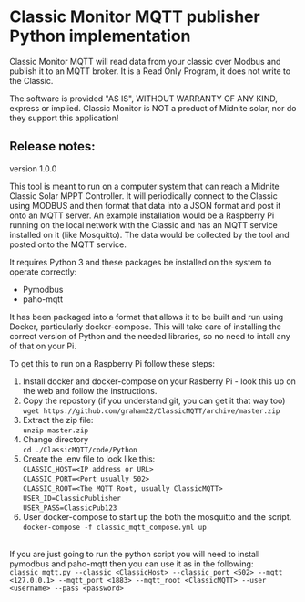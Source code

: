 
<h1>Classic Monitor MQTT publisher Python implementation</h1>

<p>
Classic Monitor MQTT will read data from your classic over Modbus and publish it to an MQTT broker. It is a Read Only Program, it does not write to the Classic.

The software is provided "AS IS", WITHOUT WARRANTY OF ANY KIND, express or implied.
Classic Monitor is NOT a product of Midnite solar, nor do they support this application!
</p>

Release notes:
-----------------
version 1.0.0
<p>
This tool is meant to run on a computer system that can reach a Midnite Classic Solar MPPT Controller. It will periodically connect to the
Classic using MODBUS and then format that data into a JSON format and post it onto an MQTT server. An example installation would be a Raspberry Pi
running on the local network with the Classic and has an MQTT service installed on it (like Mosquitto). The data would be collected by the tool
and posted onto the MQTT service.
<p>
It requires Python 3 and these packages be installed on the system to operate correctly:

+ Pymodbus
+ paho-mqtt
<p>
It has been packaged into a format that allows it to be built and run using Docker, particularly docker-compose. This will take care of installing the correct version of Python and the needed libraries, so no need to intall any of that on your Pi.

To get this to run on a Raspberry Pi follow these steps:
1. Install docker and docker-compose on your Rasberry Pi - look this up on the web and follow the instructions.
2. Copy the repostory (if you understand git, you can get it that way too)\
    `wget https://github.com/graham22/ClassicMQTT/archive/master.zip`
3. Extract the zip file:\
    `unzip master.zip `
4. Change directory\
    `cd ./ClassicMQTT/code/Python`
5. Create the .env file to look like this:\
    `CLASSIC_HOST=<IP address or URL>`\
    `CLASSIC_PORT=<Port usually 502>`\
    `CLASSIC_ROOT=<The MQTT Root, usually ClassicMQTT>`\
    `USER_ID=ClassicPublisher`\
    `USER_PASS=ClassicPub123`
6. User docker-compose to start up the both the mosquitto and the script.\
    `docker-compose -f classic_mqtt_compose.yml up`

\
If you are just going to run the python script you will need to install pymodbus and paho-mqtt then you can use it as in the following:\
`classic_mqtt.py --classic <ClassicHost> --classic_port <502> --mqtt <127.0.0.1> --mqtt_port <1883> --mqtt_root <ClassicMQTT> --user <username> --pass <password>`
